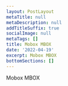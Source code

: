 ```yaml
---
layout: PostLayout
metaTitle: null
metaDescription: null
addTitleSuffix: true
socialImage: null
metaTags: []
title: Mobox MBOX
date: '2022-04-19'
excerpt: Mobox MBOX
bottomSections: []
---
```

Mobox MBOX
